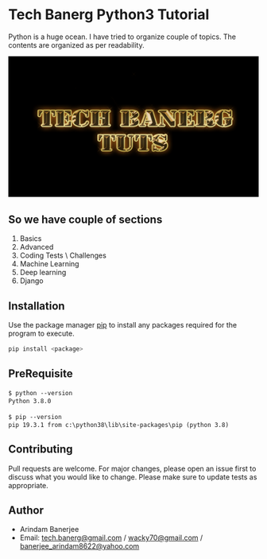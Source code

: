 # Tech Banerg Python3 Tutorial

Python is a huge ocean. I have tried to organize couple of topics.
The contents are organized as per readability.

<p align="center">
  <img src="./screenshots/logo.png" alt="Size Limit CLI" width="738">
</p>

**So we have couple of  sections**
---
1. Basics
2. Advanced
3. Coding Tests \ Challenges
4. Machine Learning
5. Deep learning
6. Django

**Installation**
---

Use the package manager [pip](https://pip.pypa.io/en/stable/) to install any packages required for the 
program to execute.

```bash
pip install <package>
```
**PreRequisite**
---

```
$ python --version
Python 3.8.0

$ pip --version
pip 19.3.1 from c:\python38\lib\site-packages\pip (python 3.8)

```


**Contributing**
---
Pull requests are welcome. For major changes, please open an issue first to discuss what you would like to change.
Please make sure to update tests as appropriate.

**Author**
---
+ Arindam Banerjee 
+ Email:  tech.banerg@gmail.com / wacky70@gmail.com / banerjee_arindam8622@yahoo.com


